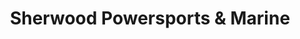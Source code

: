 ---
title: "Sherwood Powersports & Marine"
url: /sherwood-park/sherwood-powersports-and-marine/
shop: motorcycle
---